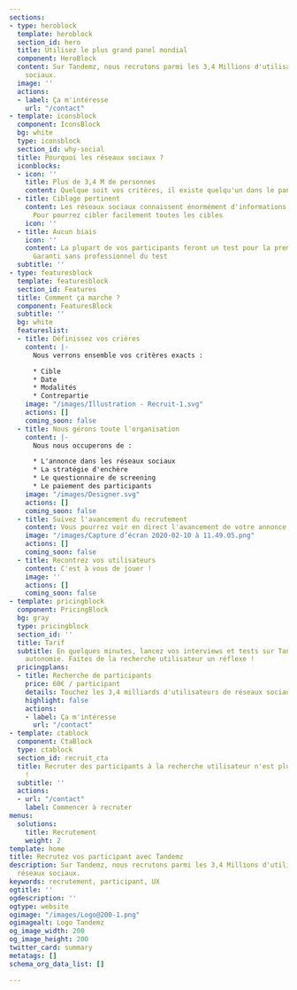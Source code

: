 ```yaml
---
sections:
- type: heroblock
  template: heroblock
  section_id: hero
  title: Utilisez le plus grand panel mondial
  component: HeroBlock
  content: Sur Tandemz, nous recrutons parmi les 3,4 Millions d'utilisateurs des réseaux
    sociaux.
  image: ''
  actions:
  - label: Ça m'intéresse
    url: "/contact"
- template: iconsblock
  component: IconsBlock
  bg: white
  type: iconsblock
  section_id: why-social
  title: Pourquoi les réseaux sociaux ?
  iconblocks:
  - icon: ''
    title: Plus de 3,4 M de personnes
    content: Quelque soit vos critères, il existe quelqu'un dans le panel qui corresponde
  - title: Ciblage pertinent
    content: Les réseaux sociaux connaissent énormément d'informations sur leurs utilisateurs.
      Pour pourrez cibler facilement toutes les cibles
    icon: ''
  - title: Aucun biais
    icon: ''
    content: La plupart de vos participants feront un test pour la premièrre fois.
      Garanti sans professionnel du test
  subtitle: ''
- type: featuresblock
  template: featuresblock
  section_id: Features
  title: Comment ça marche ?
  component: FeaturesBlock
  subtitle: ''
  bg: white
  featureslist:
  - title: Définissez vos crières
    content: |-
      Nous verrons ensemble vos critères exacts :

      * Cible
      * Date
      * Modalités
      * Contrepartie
    image: "/images/Illustration - Recruit-1.svg"
    actions: []
    coming_soon: false
  - title: Nous gérons toute l'organisation
    content: |-
      Nous nous occuperons de :

      * L'annonce dans les réseaux sociaux
      * La stratégie d'enchère
      * Le questionnaire de screening
      * Le paiement des participants
    image: "/images/Designer.svg"
    actions: []
    coming_soon: false
  - title: Suivez l'avancement du recrutement
    content: Vous pourrez voir en direct l'avancement de votre annonce
    image: "/images/Capture d’écran 2020-02-10 à 11.49.05.png"
    actions: []
    coming_soon: false
  - title: Recontrez vos utilisateurs
    content: C'est à vous de jouer !
    image: ''
    actions: []
    coming_soon: false
- template: pricingblock
  component: PricingBlock
  bg: gray
  type: pricingblock
  section_id: ''
  title: Tarif
  subtitle: En quelques minutes, lancez vos interviews et tests sur Tandemz en toute
    autonomie. Faites de la recherche utilisateur un réflexe !
  pricingplans:
  - title: Recherche de participants
    price: 60€ / participant
    details: Touchez les 3,4 milliards d'utilisateurs de réseaux sociaux
    highlight: false
    actions:
    - label: Ça m'intéresse
      url: "/contact"
- template: ctablock
  component: CtaBlock
  type: ctablock
  section_id: recruit_cta
  title: Recruter des participants à la recherche utilisateur n'est plus un cauchemar
    !
  subtitle: ''
  actions:
  - url: "/contact"
    label: Commencer à recruter
menus:
  solutions:
    title: Recrutement
    weight: 2
template: home
title: Recrutez vos participant avec Tandemz
description: Sur Tandemz, nous recrutons parmi les 3,4 Millions d'utilisateurs des
  réseaux sociaux.
keywords: recrutement, participant, UX
ogtitle: ''
ogdescription: ''
ogtype: website
ogimage: "/images/Logo@200-1.png"
ogimagealt: Logo Tandemz
og_image_width: 200
og_image_height: 200
twitter_card: summary
metatags: []
schema_org_data_list: []

---
```

